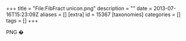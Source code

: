 +++
title = "File:FibFract unicon.png"
description = ""
date = 2013-07-16T15:23:09Z
aliases = []
[extra]
id = 15367
[taxonomies]
categories = []
tags = []
+++

PNG
�
